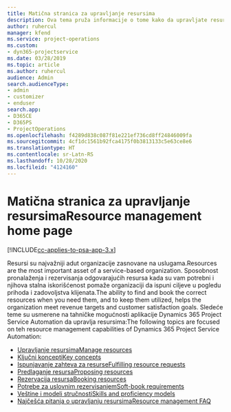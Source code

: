 ```yaml
---
title: Matična stranica za upravljanje resursima
description: Ova tema pruža informacije o tome kako da upravljate resursima.
author: ruhercul
manager: kfend
ms.service: project-operations
ms.custom:
- dyn365-projectservice
ms.date: 03/28/2019
ms.topic: article
ms.author: ruhercul
audience: Admin
search.audienceType:
- admin
- customizer
- enduser
search.app:
- D365CE
- D365PS
- ProjectOperations
ms.openlocfilehash: f4289d838c087f81e221ef736cd8ff24846009fa
ms.sourcegitcommit: 4cf1dc1561b92fca4175f0b3813133c5e63ce8e6
ms.translationtype: HT
ms.contentlocale: sr-Latn-RS
ms.lasthandoff: 10/28/2020
ms.locfileid: "4124160"
---
```

# <a name="resource-management-home-page"></a><span data-ttu-id="91f20-103">Matična stranica za upravljanje resursima</span><span class="sxs-lookup"><span data-stu-id="91f20-103">Resource management home page</span></span>

[!INCLUDE[cc-applies-to-psa-app-3.x](../includes/cc-applies-to-psa-app-3x.md)]

<span data-ttu-id="91f20-104">Resursi su najvažniji adut organizacije zasnovane na uslugama.</span><span class="sxs-lookup"><span data-stu-id="91f20-104">Resources are the most important asset of a service-based organization.</span></span> <span data-ttu-id="91f20-105">Sposobnost pronalaženja i rezervisanja odgovarajućih resursa kada su vam potrebni i njihova stalna iskorišćenost pomaže organizaciji da ispuni ciljeve u pogledu prihoda i zadovoljstva klijenata.</span><span class="sxs-lookup"><span data-stu-id="91f20-105">The ability to find and book the correct resources when you need them, and to keep them utilized, helps the organization meet revenue targets and customer satisfaction goals.</span></span> <span data-ttu-id="91f20-106">Sledeće teme su usmerene na tahničke mogućnosti aplikacije Dynamics 365 Project Service Automation da upravlja resursima:</span><span class="sxs-lookup"><span data-stu-id="91f20-106">The following topics are focused on teh resource management capabilities of Dynamics 365 Project Service Automation:</span></span>

- [<span data-ttu-id="91f20-107">Upravljanje resursima</span><span class="sxs-lookup"><span data-stu-id="91f20-107">Manage resources</span></span>](manage-resources.md)
- [<span data-ttu-id="91f20-108">Ključni koncepti</span><span class="sxs-lookup"><span data-stu-id="91f20-108">Key concepts</span></span>](reports-key-concepts.md)
- [<span data-ttu-id="91f20-109">Ispunjavanje zahteva za resurse</span><span class="sxs-lookup"><span data-stu-id="91f20-109">Fulfilling resource requests</span></span>](resource-management-fulfill-requests.md)
- [<span data-ttu-id="91f20-110">Predlaganje resursa</span><span class="sxs-lookup"><span data-stu-id="91f20-110">Proposing resources</span></span>](resource-management-propose-resources.md)
- [<span data-ttu-id="91f20-111">Rezervacija resursa</span><span class="sxs-lookup"><span data-stu-id="91f20-111">Booking resources</span></span>](resource-management-book-resources-scheduleboard.md)
- [<span data-ttu-id="91f20-112">Potrebe za uslovnim rezervisanjem</span><span class="sxs-lookup"><span data-stu-id="91f20-112">Soft-book requirements</span></span>](resource-management-softbook-requirements.md)
- [<span data-ttu-id="91f20-113">Veštine i modeli stručnosti</span><span class="sxs-lookup"><span data-stu-id="91f20-113">Skills and proficiency models</span></span>](resource-management-skills-proficiency.md)
- [<span data-ttu-id="91f20-114">Najčešća pitanja o upravljanju resursima</span><span class="sxs-lookup"><span data-stu-id="91f20-114">Resource management FAQ</span></span>](resource-management-faq.md)
